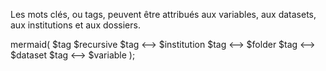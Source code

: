 Les mots clés, ou tags, peuvent être attribués aux variables, aux datasets, aux institutions et aux dossiers.

mermaid(
  $tag $recursive
  $tag <--> $institution
  $tag <--> $folder
  $tag <--> $dataset
  $tag <--> $variable
);